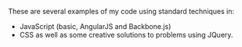 These are several examples of my code using standard techniques in:
* JavaScript (basic, AngularJS and Backbone.js) 
* CSS 
as well as some creative solutions to problems using JQuery.